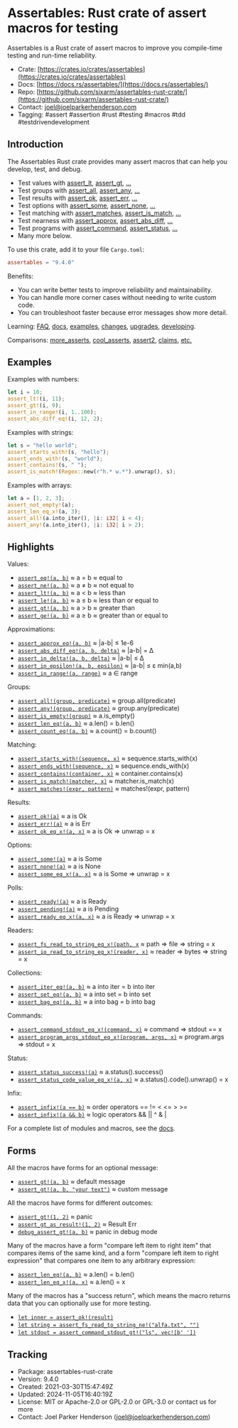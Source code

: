 # Assertables: Rust crate of assert macros for testing

Assertables is a Rust crate of assert macros to improve you compile-time testing and run-time reliability.

* Crate: [https://crates.io/crates/assertables](https://crates.io/crates/assertables)
* Docs: [https://docs.rs/assertables/](https://docs.rs/assertables/)
* Repo: [https://github.com/sixarm/assertables-rust-crate/](https://github.com/sixarm/assertables-rust-crate/)
* Contact: [joel@joelparkerhenderson.com](mailto:joel@joelparkerhenderson.com)
* Tagging: #assert #assertion #rust #testing #macros #tdd #testdrivendevelopment

## Introduction

The Assertables Rust crate provides many assert macros
that can help you develop, test, and debug.

* Test values with
  [assert_lt](https://docs.rs/assertables/9.4.0/assertables/assert_lt),
  [assert_gt](https://docs.rs/assertables/9.4.0/assertables/assert_gt),
  […](https://docs.rs/assertables)
* Test groups with
  [assert_all](https://docs.rs/assertables/9.4.0/assertables/assert_all),
  [assert_any](https://docs.rs/assertables/9.4.0/assertables/assert_any),
  […](https://docs.rs/assertables)
* Test results with
  [assert_ok](https://docs.rs/assertables/9.4.0/assertables/assert_ok),
  [assert_err](https://docs.rs/assertables/9.4.0/assertables/assert_err),
  […](https://docs.rs/assertables)
* Test options with
  [assert_some](https://docs.rs/assertables/9.4.0/assertables/assert_some),
  [assert_none](https://docs.rs/assertables/9.4.0/assertables/assert_none),
  […](https://docs.rs/assertables)
* Test matching with
  [assert_matches](https://docs.rs/assertables/9.4.0/assertables/assert_matches),
  [assert_is_match](https://docs.rs/assertables/9.4.0/assertables/assert_is_match),
  […](https://docs.rs/assertables)
* Test nearness with
  [assert_approx](https://docs.rs/assertables/9.4.0/assertables/assert_approx),
  [assert_abs_diff](https://docs.rs/assertables/9.4.0/assertables/assert_abs_diff),
  […](https://docs.rs/assertables/)
* Test programs with
  [assert_command](https://docs.rs/assertables/9.4.0/assertables/assert_command),
  [assert_status](https://docs.rs/assertables/9.4.0/assertables/assert_staus),
  […](https://docs.rs/assertables)
* Many more below.

To use this crate, add it to your file `Cargo.toml`:

```toml
assertables = "9.4.0"
```

Benefits:

* You can write better tests to improve reliability and maintainability.
* You can handle more corner cases without needing to write custom code.
* You can troubleshoot faster because error messages show more detail.

Learning:
[FAQ](https://github.com/SixArm/assertables-rust-crate/tree/main/help/faq),
[docs](https://docs.rs/assertables/),
[examples](https://github.com/SixArm/assertables-rust-crate/blob/main/tests/examples/),
[changes](https://github.com/SixArm/assertables-rust-crate/tree/main/CHANGES.md),
[upgrades](https://github.com/SixArm/assertables-rust-crate/tree/main/help/upgrades/upgrade-from-version-8-to-9),
[developing](https://github.com/SixArm/assertables-rust-crate/tree/main/help/developing/).

Comparisons:
[more_asserts](https://github.com/SixArm/assertables-rust-crate/tree/main/help/comparisons/more_asserts),
[cool_asserts](https://github.com/SixArm/assertables-rust-crate/tree/main/help/comparisons/cool_asserts),
[assert2](https://github.com/SixArm/assertables-rust-crate/tree/main/help/comparisons/assert2),
[claims](https://github.com/SixArm/assertables-rust-crate/tree/main/help/comparisons/claims),
[etc.](https://github.com/SixArm/assertables-rust-crate/tree/main/help/comparisons)

## Examples

Examples with numbers:

```rust
let i = 10;
assert_lt!(i, 11);
assert_gt!(i, 9);
assert_in_range!(i, 1..100);
assert_abs_diff_eq!(i, 12, 2);
```

Examples with strings:

```rust
let s = "hello world";
assert_starts_with!(s, "hello");
assert_ends_with!(s, "world");
assert_contains!(s, " ");
assert_is_match!(Regex::new(r"h.* w.*").unwrap(), s);
```

Examples with arrays:

```rust
let a = [1, 2, 3];
assert_not_empty!(a);
assert_len_eq_x!(a, 3);
assert_all!(a.into_iter(), |i: i32| i < 4);
assert_any!(a.into_iter(), |i: i32| i > 2);
```

## Highlights

Values:

* [`assert_eq!(a, b)`](https://docs.rs/assertables/9.4.0/assertables/assert_eq) ≈ a = b ≈ equal to
* [`assert_ne!(a, b)`](https://docs.rs/assertables/9.4.0/assertables/assert_ne) ≈ a ≠ b ≈ not equal to
* [`assert_lt!(a, b)`](https://docs.rs/assertables/9.4.0/assertables/assert_lt) ≈ a < b ≈ less than
* [`assert_le!(a, b)`](https://docs.rs/assertables/9.4.0/assertables/assert_le) ≈ a ≤ b ≈ less than or equal to
* [`assert_gt!(a, b)`](https://docs.rs/assertables/9.4.0/assertables/assert_gt) ≈ a > b ≈ greater than
* [`assert_ge!(a, b)`](https://docs.rs/assertables/9.4.0/assertables/assert_ge) ≈ a ≥ b ≈ greater than or equal to

Approximations:

* [`assert_approx_eq!(a, b)`](https://docs.rs/assertables/9.4.0/assertables/assert_approx/assert_approx_eq) ≈ |a-b| ≤ 1e-6
* [`assert_abs_diff_eq!(a, b, delta)`](https://docs.rs/assertables/9.4.0/assertables/assert_abs_diff/assert_abs_diff_eq) ≈ |a-b| = Δ
* [`assert_in_delta!(a, b, delta)`](https://docs.rs/assertables/9.4.0/assertables/assert_in/assert_in_delta) ≈ |a-b| ≤ Δ
* [`assert_in_epsilon!(a, b, epsilon)`](https://docs.rs/assertables/9.4.0/assertables/assert_in/assert_in_epsilon) ≈ |a-b| ≤ ε min(a,b)
* [`assert_in_range!(a, range)`](https://docs.rs/assertables/9.4.0/assertables/assert_in/assert_in_range) ≈ a ∈ range

Groups:

* [`assert_all!(group, predicate)`](https://docs.rs/assertables/9.4.0/assertables/assert_all) ≈ group.all(predicate)
* [`assert_any!(group, predicate)`](https://docs.rs/assertables/9.4.0/assertables/assert_any) ≈ group.any(predicate)
* [`assert_is_empty!(group)`](https://docs.rs/assertables/9.4.0/assertables/assert_is_empty/assert_is_empty) ≈ a.is_empty()
* [`assert_len_eq!(a, b)`](https://docs.rs/assertables/9.4.0/assertables/assert_len/assert_len_eq) ≈ a.len() = b.len()
* [`assert_count_eq!(a, b)`](https://docs.rs/assertables/9.4.0/assertables/assert_count/assert_count_eq) ≈ a.count() = b.count()

Matching:

* [`assert_starts_with!(sequence, x)`](https://docs.rs/assertables/9.4.0/assertables/assert_starts_with) ≈ sequence.starts_with(x)
* [`assert_ends_with!(sequence, x)`](https://docs.rs/assertables/9.4.0/assertables/assert_ends_with) ≈ sequence.ends_with(x)
* [`assert_contains!(container, x)`](https://docs.rs/assertables/9.4.0/assertables/assert_contains) ≈ container.contains(x)
* [`assert_is_match!(matcher, x)`](https://docs.rs/assertables/9.4.0/assertables/assert_is_match) ≈ matcher.is_match(x)
* [`assert_matches!(expr, pattern)`](https://docs.rs/assertables/9.4.0/assertables/assert_matches) ≈ matches!(expr, pattern)

Results:

* [`assert_ok!(a)`](https://docs.rs/assertables/9.4.0/assertables/assert_ok) ≈ a is Ok
* [`assert_err!(a)`](https://docs.rs/assertables/9.4.0/assertables/assert_err) ≈ a is Err
* [`assert_ok_eq_x!(a, x)`](https://docs.rs/assertables/9.4.0/assertables/assert_ok/assert_ok_eq_x) ≈ a is Ok ⇒ unwrap = x

Options:

* [`assert_some!(a)`](https://docs.rs/assertables/9.4.0/assertables/assert_some) ≈ a is Some
* [`assert_none!(a)`](https://docs.rs/assertables/9.4.0/assertables/assert_none) ≈ a is None
* [`assert_some_eq_x!(a, x)`](https://docs.rs/assertables/9.4.0/assertables/assert_some/assert_some_eq_x) ≈ a is Some ⇒ unwrap = x

Polls:

* [`assert_ready!(a)`](https://docs.rs/assertables/9.4.0/assertables/assert_ready) ≈ a is Ready
* [`assert_pending!(a)`](https://docs.rs/assertables/9.4.0/assertables/assert_pending) ≈ a is Pending
* [`assert_ready_eq_x!(a, x)`](https://docs.rs/assertables/9.4.0/assertables/assert_ready/assert_ready_eq_x) ≈ a is Ready ⇒ unwrap = x

Readers:

* [`assert_fs_read_to_string_eq_x!(path, x`](https://docs.rs/assertables/9.4.0/assertables/assert_fs_read_to_string) ≈ path ⇒ file ⇒ string = x
* [`assert_io_read_to_string_eq_x!(reader, x)`](https://docs.rs/assertables/9.4.0/assertables/assert_io_read_to_string) ≈ reader ⇒ bytes ⇒ string = x

Collections:

* [`assert_iter_eq!(a, b)`](https://docs.rs/assertables/9.4.0/assertables/assert_iter) ≈ a into iter = b into iter
* [`assert_set_eq!(a, b)`](https://docs.rs/assertables/9.4.0/assertables/assert_set) ≈ a into set = b into set
* [`assert_bag_eq!(a, b)`](https://docs.rs/assertables/9.4.0/assertables/assert_bag) ≈ a into bag = b into bag

Commands:

* [`assert_command_stdout_eq_x!(command, x)`](https://docs.rs/assertables/9.4.0/assertables/assert_command) ≈ command ⇒ stdout == x
* [`assert_program_args_stdout_eq_x!(program, args, x)`](https://docs.rs/assertables/9.4.0/assertables/assert_program_args) ≈ program.args ⇒ stdout = x

Status:

* [`assert_status_success!(a)`](https://docs.rs/assertables/9.4.0/assertables/assert_status/assert_status_success) ≈ a.status().success()
* [`assert_status_code_value_eq_x!(a, x)`](https://docs.rs/assertables/9.4.0/assertables/assert_status/assert_status_code_value_eq_x) ≈ a.status().code().unwrap() = x

Infix:

* [`assert_infix!(a == b)`](https://docs.rs/assertables/9.4.0/assertables/assert_infix) ≈ order operators == != < <= > >=
* [`assert_infix!(a && b)`](https://docs.rs/assertables/9.4.0/assertables/assert_infix) ≈ logic operators && || ^ & |

For a complete list of modules and macros, see the [docs](https://docs.rs/assertables/).


## Forms

All the macros have forms for an optional message:

* [`assert_gt!(a, b)`](https://docs.rs/assertables/9.4.0/assertables/macro.assert_gt.html) ≈ default message
* [`assert_gt!(a, b, "your text")`](https://docs.rs/assertables/9.4.0/assertables/macro.assert_gt.html) ≈ custom message

All the macros have forms for different outcomes:

* [`assert_gt!(1, 2)`](https://docs.rs/assertables/9.4.0/assertables/macro.assert_gt.html) ≈ panic
* [`assert_gt_as_result!(1, 2)`](https://docs.rs/assertables/9.4.0/assertables/macro.assert_gt_as_result.html) ≈  Result Err
* [`debug_assert_gt!(a, b)`](https://docs.rs/assertables/9.4.0/assertables/macro.debug_assert_gt.html) ≈ panic in debug mode

Many of the macros have a form "compare left item to right item" that compares
items of the same kind, and a form "compare left item to right expression" that
compares one item to any arbitrary expression:

* [`assert_len_eq!(a, b)`](https://docs.rs/assertables/9.4.0/assertables/macro.assert_ok_eq.html) ≈ a.len() = b.len()
* [`assert_len_eq_x!(a, x)`](https://docs.rs/assertables/9.4.0/assertables/macro.assert_ok_eq_x.html) ≈ a.len() = x

Many of the macros has a "success return", which means the macro returns data that you can optionally use for more testing.

* [`let inner = assert_ok!(result)`](https://docs.rs/assertables/9.4.0/assertables/macro.assert_ok.html)
* [`let string = assert_fs_read_to_string_ne!("alfa.txt", "")`](https://docs.rs/assertables/9.4.0/assertables/macro.assert_fs_read_to_string_ne.html)
* [`let stdout = assert_command_stdout_gt!("ls", vec![b' '])`](https://docs.rs/assertables/9.4.0/assertables/macro.assert_command_stdout_gt.html)


## Tracking

* Package: assertables-rust-crate
* Version: 9.4.0
* Created: 2021-03-30T15:47:49Z
* Updated: 2024-11-05T16:40:19Z
* License: MIT or Apache-2.0 or GPL-2.0 or GPL-3.0 or contact us for more
* Contact: Joel Parker Henderson (joel@joelparkerhenderson.com)
